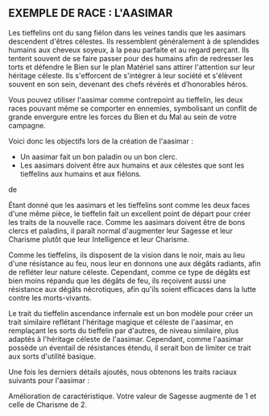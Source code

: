 ## EXEMPLE DE RACE : L'AASIMAR


Les tieffelins ont du sang fiélon dans les veines tandis que
les aasimars descendent d'êtres célestes. Ils ressemblent
généralement à de splendides humains aux cheveux soyeux,
à la peau parfaite et au regard perçant. Ils tentent souvent
de se faire passer pour des humains afin de redresser les
torts et défendre le Bien sur le plan Matériel sans attirer
l'attention sur leur héritage céleste. Ils s'efforcent de
s'intégrer à leur société et s'élèvent souvent en son sein,
devenant des chefs révérés et d’honorables héros.

Vous pouvez utiliser l'aasimar comme contrepoint au
tieffelin, les deux races pouvant même se comporter en
ennemies, symbolisant un conflit de grande envergure entre
les forces du Bien et du Mal au sein de votre campagne.

Voici donc les objectifs lors de la création de l'aasimar :

+ Un aasimar fait un bon paladin ou un bon clerc.
+ Les aasimars doivent être aux humains et aux célestes
que sont les tieffelins aux humains et aux fiélons.

de

Étant donné que les aasimars et les tieffelins sont comme
les deux faces d'une même pièce, le tieffelin fait un excellent
point de départ pour créer les traits de la nouvelle race.
Comme les aasimars doivent être de bons clercs et paladins,
il paraît normal d'augmenter leur Sagesse et leur Charisme
plutôt que leur Intelligence et leur Charisme.

Comme les tieffelins, ils disposent de la vision dans le
noir, mais au lieu d'une résistance au feu, nous leur en
donnons une aux dégâts radiants, afin de refléter leur nature
céleste. Cependant, comme ce type de dégâts est bien
moins répandu que les dégâts de feu, ils reçoivent aussi une
résistance aux dégâts nécrotiques, afin qu'ils soient efficaces
dans la lutte contre les morts-vivants.

Le trait du tieffelin ascendance infernale est un bon
modèle pour créer un trait similaire reflétant l'héritage
magique et céleste de l'aasimar, en remplaçant les sorts
du tieffelin par d'autres, de niveau similaire, plus adaptés à
l'héritage céleste de l'aasimar. Cependant, comme l'aasimar
possède un éventail de résistances étendu, il serait bon de
limiter ce trait aux sorts d'utilité basique.

Une fois les derniers détails ajoutés, nous obtenons les
traits raciaux suivants pour l'aasimar :

Amélioration de caractéristique. Votre valeur de
Sagesse augmente de 1 et celle de Charisme de 2.